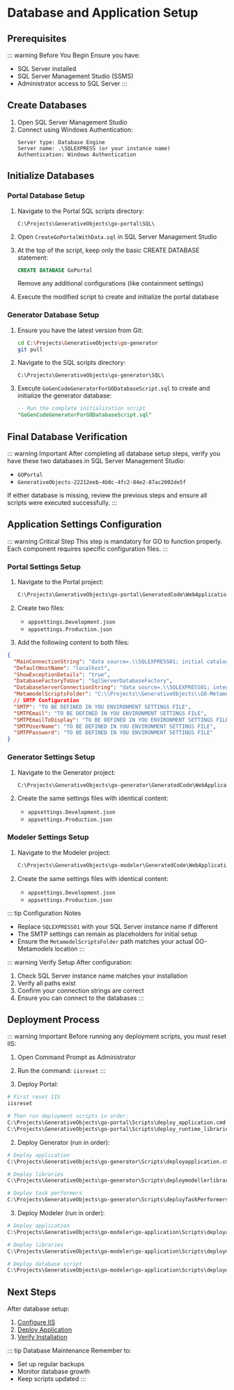 # Database and Application Setup

## Prerequisites

::: warning Before You Begin
Ensure you have:
- SQL Server installed
- SQL Server Management Studio (SSMS)
- Administrator access to SQL Server
:::

## Create Databases

1. Open SQL Server Management Studio
2. Connect using Windows Authentication:
   ```
   Server type: Database Engine
   Server name: .\SQLEXPRESS (or your instance name)
   Authentication: Windows Authentication
   ```

## Initialize Databases

### Portal Database Setup

1. Navigate to the Portal SQL scripts directory:
   ```
   C:\Projects\GenerativeObjects\go-portal\SQL\
   ```

2. Open `CreateGoPortalWithData.sql` in SQL Server Management Studio

3. At the top of the script, keep only the basic CREATE DATABASE statement:
   ```sql
   CREATE DATABASE GoPortal
   ```
   Remove any additional configurations (like containment settings)

4. Execute the modified script to create and initialize the portal database

### Generator Database Setup

1. Ensure you have the latest version from Git:
   ```bash
   cd C:\Projects\GenerativeObjects\go-generator
   git pull
   ```

2. Navigate to the SQL scripts directory:
   ```
   C:\Projects\GenerativeObjects\go-generator\SQL\
   ```

3. Execute `GoGenCodeGeneratorForGODatabaseScript.sql` to create and initialize the generator database:
   ```sql
   -- Run the complete initialization script
   "GoGenCodeGeneratorForGODatabaseScript.sql"
   ```

## Final Database Verification

::: warning Important
After completing all database setup steps, verify you have these two databases in SQL Server Management Studio:
- `GOPortal`
- `GenerativeObjects-22212eeb-4b0c-4fc2-84e2-87ac2002de5f`

If either database is missing, review the previous steps and ensure all scripts were executed successfully.
:::

## Application Settings Configuration

::: warning Critical Step
This step is mandatory for GO to function properly. Each component requires specific configuration files.
:::

### Portal Settings Setup

1. Navigate to the Portal project:
   ```bash
   C:\Projects\GenerativeObjects\go-portal\GeneratedCode\WebApplicationLayer
   ```

2. Create two files:
   - `appsettings.Development.json`
   - `appsettings.Production.json`

3. Add the following content to both files:

```json
{
  "MainConnectionString": "data source=.\\SQLEXPRESS01; initial catalog=GOPortal;integrated security=SSPI",
  "DefaultHostName": "localhost",
  "ShowExceptionDetails": "true",
  "DatabaseFactoryToUse": "SqlServerDatabaseFactory",
  "DatabaseServerConnectionString": "data source=.\\SQLEXPRESS01; integrated security=SSPI; TrustServerCertificate=True",
  "MetamodelScriptsFolder": "C:\\Projects\\GenerativeObjects\\GO-Metamodels",
  // SMTP Configuration
  "SMTP": "TO BE DEFINED IN YOU ENVIRONMENT SETTINGS FILE",
  "SMTPEmail": "TO BE DEFINED IN YOU ENVIRONMENT SETTINGS FILE",
  "SMTPEmailToDisplay": "TO BE DEFINED IN YOU ENVIRONMENT SETTINGS FILE",
  "SMTPUserName": "TO BE DEFINED IN YOU ENVIRONMENT SETTINGS FILE",
  "SMTPPassword": "TO BE DEFINED IN YOU ENVIRONMENT SETTINGS FILE"
}
```

### Generator Settings Setup

1. Navigate to the Generator project:
   ```bash
   C:\Projects\GenerativeObjects\go-generator\GeneratedCode\WebApplicationLayer
   ```

2. Create the same settings files with identical content:
   - `appsettings.Development.json`
   - `appsettings.Production.json`

### Modeler Settings Setup

1. Navigate to the Modeler project:
   ```bash
   C:\Projects\GenerativeObjects\go-modeler\GeneratedCode\WebApplicationLayer
   ```

2. Create the same settings files with identical content:
   - `appsettings.Development.json`
   - `appsettings.Production.json`

::: tip Configuration Notes
- Replace `SQLEXPRESS01` with your SQL Server instance name if different
- The SMTP settings can remain as placeholders for initial setup
- Ensure the `MetamodelScriptsFolder` path matches your actual GO-Metamodels location
:::

::: warning Verify Setup
After configuration:
1. Check SQL Server instance name matches your installation
2. Verify all paths exist
3. Confirm your connection strings are correct
4. Ensure you can connect to the databases
:::

## Deployment Process

::: warning Important
Before running any deployment scripts, you must reset IIS:
1. Open Command Prompt as Administrator
2. Run the command: `iisreset`
:::

1. Deploy Portal:
```bash
# First reset IIS
iisreset

# Then run deployment scripts in order:
C:\Projects\GenerativeObjects\go-portal\Scripts\deploy_application.cmd
C:\Projects\GenerativeObjects\go-portal\Scripts\deploy_runtime_libraries.cmd
```

2. Deploy Generator (run in order):
```bash
# Deploy application
C:\Projects\GenerativeObjects\go-generator\Scripts\deployapplication.cmd

# Deploy libraries
C:\Projects\GenerativeObjects\go-generator\Scripts\deploymodellerlibraries.bat

# Deploy task performers
C:\Projects\GenerativeObjects\go-generator\Scripts\deployTaskPerformers.bat
```

3. Deploy Modeler (run in order):
```bash
# Deploy application
C:\Projects\GenerativeObjects\go-modeler\go-application\Scripts\deployapplication.cmd

# Deploy libraries
C:\Projects\GenerativeObjects\go-modeler\go-application\Scripts\deploymodellerlibraries.bat

# Deploy database script
C:\Projects\GenerativeObjects\go-modeler\go-application\Scripts\deploydatabasescript.bat
```

## Next Steps

After database setup:

1. [Configure IIS](/guide/installation/iis.md)
2. [Deploy Application](/guide/deployment/setup.md)
3. [Verify Installation](/guide/deployment/verification.md)

::: tip Database Maintenance
Remember to:
- Set up regular backups
- Monitor database growth
- Keep scripts updated
:::
